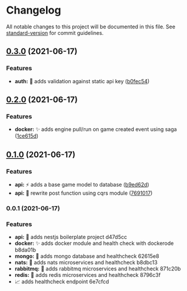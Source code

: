 # Changelog

All notable changes to this project will be documented in this file. See [standard-version](https://github.com/conventional-changelog/standard-version) for commit guidelines.

## [0.3.0](https://github.com/crissilvaeng/chess-arena/compare/v0.2.0...v0.3.0) (2021-06-17)


### Features

* **auth:** 🛂 adds validation against static api key ([b0fec54](https://github.com/crissilvaeng/chess-arena/commit/b0fec547a39f4e656789d748ff3ea47ff18adfb3))

## [0.2.0](https://github.com/crissilvaeng/chess-arena/compare/v0.1.0...v0.2.0) (2021-06-17)


### Features

* **docker:** ✨ adds engine pull/run on game created event using saga ([1ce615d](https://github.com/crissilvaeng/chess-arena/commit/1ce615d6b4d9d7fc378ff1c3ae9819cfff7df1d9))

## [0.1.0](https://github.com/crissilvaeng/chess-arena/compare/v0.0.1...v0.1.0) (2021-06-17)


### Features

* **api:** :zap: adds a base game model to database ([b9ed62d](https://github.com/crissilvaeng/chess-arena/commit/b9ed62d426562d0b838e69eed402f73830b410e7))
* **api:** 🎨 rewrite post function using cqrs module ([7691017](https://github.com/crissilvaeng/chess-arena/commit/769101784379fbf4fef00aa01e70a8144cf590c0))

### 0.0.1 (2021-06-17)


### Features

* **api:** :construction: adds nestjs boilerplate project d47d5cc
* **docker:** ✨ adds docker module and health check with dockerode b8da01b
* **mongo:** 🚧 adds mongo database and healthcheck 62615e8
* **nats:** 🚧 adds nats microservices and healthcheck b8dbc13
* **rabbitmq:** 🚧 adds rabbitmq microservices and healthcheck 871c20b
* **redis:** 🚧 adds redis microservices and healthcheck 8796c3f
* 📈 adds healthcheck endpoint 6e7cfcd
